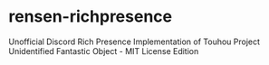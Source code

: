 # rensen-richpresence
Unofficial Discord Rich Presence Implementation of Touhou Project Unidentified Fantastic Object - MIT License Edition
